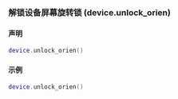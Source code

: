 ### 解锁设备屏幕旋转锁 (**device\.unlock\_orien**)


#### 声明
```lua
device.unlock_orien()
```

#### 示例  
```lua
device.unlock_orien()
```

